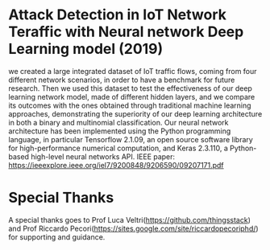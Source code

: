 # Attack Detection in IoT Network Teraffic with Neural network Deep Learning model (2019)

we created a large integrated dataset of IoT traffic flows, coming from four different network scenarios, in order to have a benchmark for future research. Then we used this dataset to test the effectiveness of our deep learning network model, made of different hidden layers, and we compare its outcomes with the ones obtained through traditional machine learning approaches, demonstrating the superiority of our deep learning architecture in both a binary and multinomial classification. Our neural network architecture has been implemented using the Python programming language, in particular Tensorflow 2.1.09, an open source software library for high-performance numerical computation, and Keras 2.3.110, a Python-based high-level neural networks API. IEEE paper: https://ieeexplore.ieee.org/iel7/9200848/9206590/09207171.pdf

# Special Thanks
A special thanks goes to Prof Luca Veltri(https://github.com/thingsstack) and Prof Riccardo Pecori(https://sites.google.com/site/riccardopecoriphd/) for supporting and guidance.
